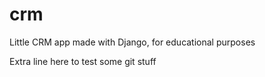 # crm
Little CRM app made with Django, for educational purposes

Extra line here to test some git stuff
